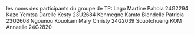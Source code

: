 les noms des participants du groupe de TP:
Lago Martine Pahola 24G2294
Kaze Yemtsa Darelle Kesty 23U2684
Kenmegne Kamto Blondelle Patricia 23U2608
Ngounou Kouokam Mary Christy 24G2039
Souotchueng KOM Annaelle 24G2820 